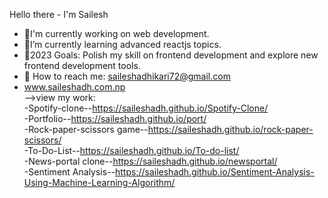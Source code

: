 Hello there - I'm Sailesh
- 🔭I'm currently working on web development.
- 🌱I’m currently learning advanced reactjs topics.
- 🥅2023 Goals: Polish my skill on frontend development and explore new frontend development tools.
- 👯 How to reach me: saileshadhikari72@gmail.com<br>
- www.saileshadh.com.np<br>
-->view my work:<br>
-Spotify-clone--https://saileshadh.github.io/Spotify-Clone/<br>
-Portfolio--https://saileshadh.github.io/port/<br>
-Rock-paper-scissors game--https://saileshadh.github.io/rock-paper-scissors/<br>
-To-Do-List--https://saileshadh.github.io/To-do-list/<br>
-News-portal clone--https://saileshadh.github.io/newsportal/<br>
-Sentiment Analysis--https://saileshadh.github.io/Sentiment-Analysis-Using-Machine-Learning-Algorithm/

